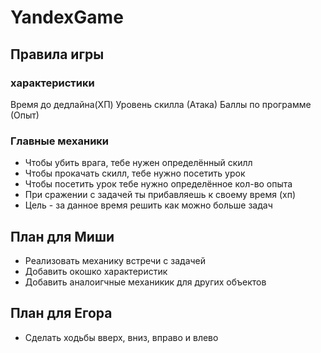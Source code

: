 # YandexGame #
## Правила игры ##
 ### характеристики ###
Время до дедлайна(ХП)
Уровень скилла (Атака)
Баллы по программе (Опыт)

### Главные механики ###

* Чтобы убить врага, тебе нужен определённый скилл
* Чтобы прокачать скилл, тебе нужно посетить урок
* Чтобы посетить урок тебе нужно определённое кол-во опыта
* При сражении с задачей ты прибавляешь к своему время (хп)
* Цель - за данное время решить как можно больше задач

## План для Миши ##
* Реализовать механику встречи с задачей
* Добавить окошко характеристик
* Добавить аналоигчные механикик для других объектов

## План для Егора ##
* Сделать ходьбы вверх, вниз, вправо и влево 
